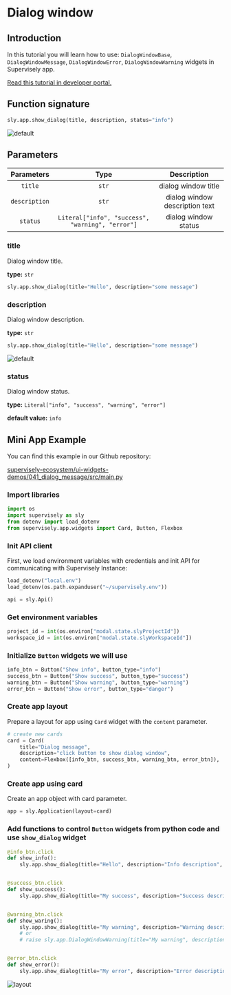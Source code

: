 # Dialog window

## Introduction

In this tutorial you will learn how to use: `DialogWindowBase`, `DialogWindowMessage`, `DialogWindowError`, `DialogWindowWarning` widgets in Supervisely app.

[Read this tutorial in developer portal.](https://developer.supervise.ly/app-development/apps-with-gui/dialog_window)

## Function signature

```python
sly.app.show_dialog(title, description, status="info")
```

![default](https://user-images.githubusercontent.com/120389559/219675028-d17973c6-5342-4721-b86a-9989381928d8.gif)

## Parameters

|  Parameters   |                       Type                       |          Description           |
| :-----------: | :----------------------------------------------: | :----------------------------: |
|    `title`    |                      `str`                       |      dialog window title       |
| `description` |                      `str`                       | dialog window description text |
|   `status`    | `Literal["info", "success", "warning", "error"]` |      dialog window status      |

### title

Dialog window title.

**type:** `str`

```python
sly.app.show_dialog(title="Hello", description="some message")
```

### description

Dialog window description.

**type:** `str`

```python
sly.app.show_dialog(title="Hello", description="some message")
```

![default](https://user-images.githubusercontent.com/120389559/219675028-d17973c6-5342-4721-b86a-9989381928d8.gif)

### status

Dialog window status.

**type:** `Literal["info", "success", "warning", "error"]`

**default value:** `info`

## Mini App Example

You can find this example in our Github repository:

[supervisely-ecosystem/ui-widgets-demos/041_dialog_message/src/main.py](https://github.com/supervisely-ecosystem/ui-widgets-demos/blob/master/041_dialog_message/src/main.py)

### Import libraries

```python
import os
import supervisely as sly
from dotenv import load_dotenv
from supervisely.app.widgets import Card, Button, Flexbox
```

### Init API client

First, we load environment variables with credentials and init API for communicating with Supervisely Instance:

```python
load_dotenv("local.env")
load_dotenv(os.path.expanduser("~/supervisely.env"))

api = sly.Api()
```

### Get environment variables

```python
project_id = int(os.environ["modal.state.slyProjectId"])
workspace_id = int(os.environ["modal.state.slyWorkspaceId"])
```

### Initialize `Button` widgets we will use

```python
info_btn = Button("Show info", button_type="info")
success_btn = Button("Show success", button_type="success")
warning_btn = Button("Show warning", button_type="warning")
error_btn = Button("Show error", button_type="danger")
```

### Create app layout

Prepare a layout for app using `Card` widget with the `content` parameter.

```python
# create new cards
card = Card(
    title="Dialog message",
    description="click button to show dialog window",
    content=Flexbox([info_btn, success_btn, warning_btn, error_btn]),
)
```

### Create app using card

Create an app object with card parameter.

```python
app = sly.Application(layout=card)
```

### Add functions to control `Button` widgets from python code and use `show_dialog` widget

```python
@info_btn.click
def show_info():
    sly.app.show_dialog(title="Hello", description="Info description", status="info")


@success_btn.click
def show_success():
    sly.app.show_dialog(title="My success", description="Success description", status="success")


@warning_btn.click
def show_waring():
    sly.app.show_dialog(title="My warning", description="Warning description", status="warning")
    # or
    # raise sly.app.DialogWindowWarning(title="My warning", description="Warning description")


@error_btn.click
def show_error():
    sly.app.show_dialog(title="My error", description="Error description", status="error")
```

![layout](https://user-images.githubusercontent.com/120389559/219678145-110212d9-2dfb-4977-acaf-4b4f92b933ba.gif)
